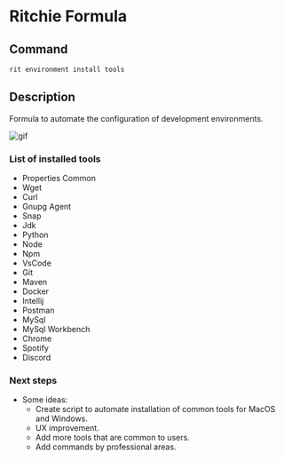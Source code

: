 # Ritchie Formula

## Command

```bash
rit environment install tools
```

## Description

Formula to automate the configuration of development environments.

![gif](docs/img/environment-form.gif)

### List of installed tools

+ Properties Common
+ Wget
+ Curl
+ Gnupg Agent
+ Snap
+ Jdk
+ Python
+ Node
+ Npm
+ VsCode
+ Git
+ Maven
+ Docker
+ Intellij
+ Postman
+ MySql
+ MySql Workbench
+ Chrome
+ Spotify
+ Discord

### Next steps

+ Some ideas:
  + Create script to automate installation of common tools for MacOS and Windows.
  + UX improvement.
  + Add more tools that are common to users.
  + Add commands by professional areas.
